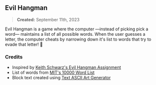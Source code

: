 ## Evil Hangman
> **Created:** September 11th, 2023

Evil Hangman is a game where the computer —instead of picking pick a word— maintains a list of all possible words. When the user guesses a letter, the computer cheats by narrowing down it's list to words that try to evade that letter! 🦀

### Credits
- Inspired by [Keith Schwarz's Evil Hangman Assignment](http://nifty.stanford.edu/2011/schwarz-evil-hangman/)
- List of words from [MIT's 10000 Word List](https://www.mit.edu/~ecprice/wordlist.10000)
- Block text created using [Text ASCII Art Generator](https://patorjk.com/software/taag/)
